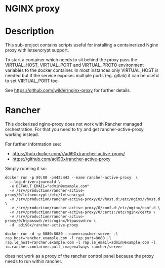 # NGINX proxy

# Description

This sub-project contains scripts useful for installing a containerized Nginx proxy with letsencrypt support.

To start a container which needs to sit behind the proxy pass the VIRTUAL_HOST, VIRTUAL_PORT and VIRTUAL_PROTO environment variables to the docker container.
In most instances only VIRTUAL_HOST is needed but if the service exposes multiple ports (eg. gitlab) it can be useful to set VIRTUAL_PORT too.

See <https://github.com/jwilder/nginx-proxy> for further details.

# Rancher

This dockerized nginx-proxy does not work with Rancher managed orchestration.
For that you need to try and get rancher-active-proxy working instead.

For further information see:
*   <https://hub.docker.com/r/adi90x/rancher-active-proxy/>
*   <https://github.com/adi90x/rancher-active-proxy>

Simply running it so:
~~~
docker run -p 80:80 -p443:443 --name rancher-active-proxy  \
  --log-driver=journald \
  -e DEFAULT_EMAIL="admin@example.com"
  -v /srv/production/rancher-active-proxy/0/letsencrypt:/etc/letsencrypt
  -v /srv/production/rancher-active-proxy/0/vhost.d:/etc/nginx/vhost.d \
  -v /srv/production/rancher-active-proxy/0/conf.d:/etc/nginx/conf.d \
  -v /srv/production/rancher-active-proxy/0/certs:/etc/nginx/certs \
  -v /srv/production/rancher-active-proxy/0/htpasswd:/etc/nginx/htpasswd:ro \
  -d  adi90x/rancher-active-proxy
~~~
~~~
docker run -d -p 8080:8080 --name=rancher-server -l rap.host=rancher.example.com -l rap.port=8080 -l rap.le_host=rancher.example.com -l rap.le_email=admin@example.com -l io.rancher.container.pull_image=always rancher/server
~~~

does not work as a proxy of the rancher control panel because the proxy needs to run within rancher.
